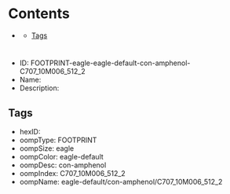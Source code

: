 



Contents
========

* [](#)
	* [Tags](#tags)

# 

- ID: FOOTPRINT-eagle-eagle-default-con-amphenol-C707_10M006_512_2
- Name: 
- Description: 

## Tags

- hexID: 
- oompType: FOOTPRINT
- oompSize: eagle
- oompColor: eagle-default
- oompDesc: con-amphenol
- oompIndex: C707_10M006_512_2
- oompName: eagle-default/con-amphenol/C707_10M006_512_2
